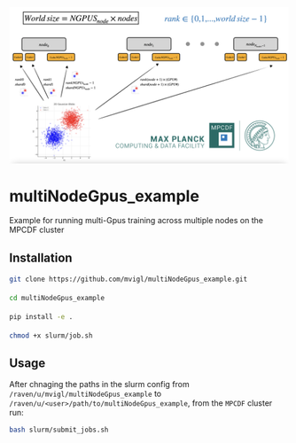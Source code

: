 <img src="figures/slide.png" alt="Alt text" width="700">

# multiNodeGpus_example
Example for running multi-Gpus training across multiple nodes on the MPCDF cluster

## Installation

```bash
git clone https://github.com/mvigl/multiNodeGpus_example.git

cd multiNodeGpus_example

pip install -e .

chmod +x slurm/job.sh
```

## Usage
After chnaging the paths in the slurm config from `/raven/u/mvigl/multiNodeGpus_example` to `/raven/u/<user>/path/to/multiNodeGpus_example`, from the `MPCDF` cluster run:

```bash
bash slurm/submit_jobs.sh
```